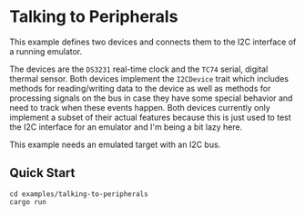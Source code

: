# Talking to Peripherals

This example defines two devices and connects them to the I2C interface of a running emulator.  

The devices are the `DS3231` real-time clock and the `TC74` serial, digital thermal sensor.  Both devices implement the `I2CDevice` trait which includes methods for reading/writing data to the device as well as methods for processing signals on the bus in case they have some special behavior and need to track when these events happen.  Both devices currently only implement a subset of their actual features because this is just used to test the I2C interface for an emulator and I'm being a bit lazy here.

This example needs an emulated target with an I2C bus.

## Quick Start

```console
cd examples/talking-to-peripherals
cargo run
```
